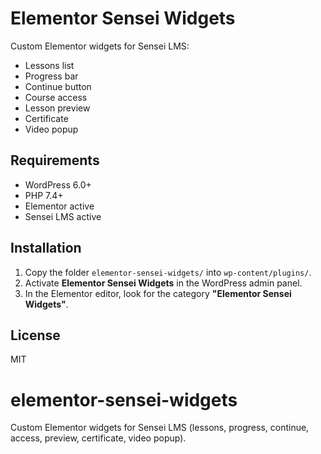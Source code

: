 # Elementor Sensei Widgets

Custom Elementor widgets for Sensei LMS:

- Lessons list
- Progress bar
- Continue button
- Course access
- Lesson preview
- Certificate
- Video popup

## Requirements
- WordPress 6.0+
- PHP 7.4+
- Elementor active
- Sensei LMS active

## Installation
1. Copy the folder `elementor-sensei-widgets/` into `wp-content/plugins/`.
2. Activate **Elementor Sensei Widgets** in the WordPress admin panel.
3. In the Elementor editor, look for the category **"Elementor Sensei Widgets"**.

## License
MIT
# elementor-sensei-widgets
Custom Elementor widgets for Sensei LMS (lessons, progress, continue, access, preview, certificate, video popup).
